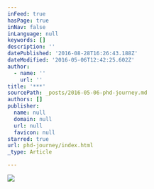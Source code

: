 ```yaml
---
inFeed: true
hasPage: true
inNav: false
inLanguage: null
keywords: []
description: ''
datePublished: '2016-08-28T16:26:43.188Z'
dateModified: '2016-05-06T12:42:25.602Z'
author:
  - name: ''
    url: ''
title: '***'
sourcePath: _posts/2016-05-06-phd-journey.md
authors: []
publisher:
  name: null
  domain: null
  url: null
  favicon: null
starred: true
url: phd-journey/index.html
_type: Article

---
```

![](https://the-grid-user-content.s3-us-west-2.amazonaws.com/2a28b489-c255-4a83-a514-7cdd01707079.jpg)